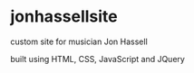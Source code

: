 # jonhassellsite
custom site for musician Jon Hassell

built using HTML, CSS, JavaScript and JQuery
